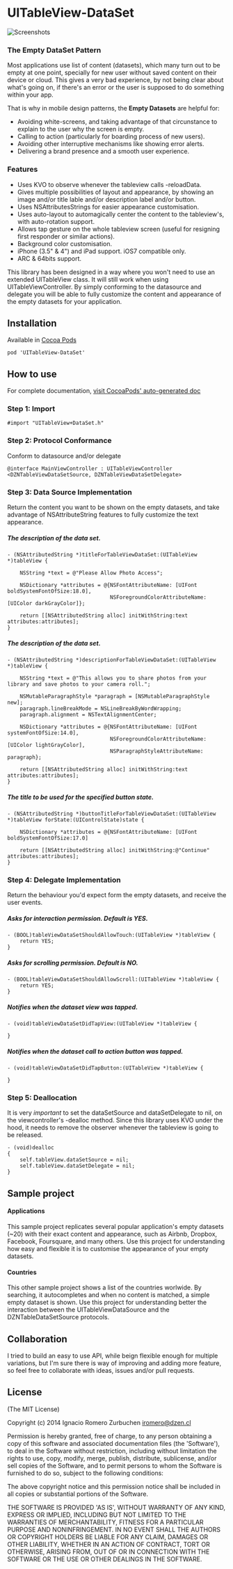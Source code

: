 UITableView-DataSet
===================

![Screenshots](https://raw.githubusercontent.com/dzenbot/UITableView-DataSet/master/Examples/Applications/Screenshots/Screenshots.png)

### The Empty DataSet Pattern
Most applications use list of content (datasets), which many turn out to be empty at one point, specially for new user without saved content on their device or cloud. This gives a very bad experience, by not being clear about what's going on, if there's an error or the user is supposed to do something within your app.

That is why in mobile design patterns, the **Empty Datasets** are helpful for:
* Avoiding white-screens, and taking advantage of that circunstance to explain to the user why the screen is empty.
* Calling to action (particularly for boarding process of new users).
* Avoiding other interruptive mechanisms like showing error alerts.
* Delivering a brand presence and a smooth user experience.


### Features
* Uses KVO to observe whenever the tableview calls -reloadData.
* Gives multiple possibilities of layout and appearance, by showing an image and/or title lable and/or description label and/or button.
* Uses NSAttributesStrings for easier appearance customisation.
* Uses auto-layout to automagically center the content to the tableview's, with auto-rotation support.
* Allows tap gesture on the whole tableview screen (useful for resigning first responder or similar actions).
* Background color customisation.
* iPhone (3.5" & 4") and iPad support. iOS7 compatible only.
* ARC & 64bits support.

This library has been designed in a way where you won't need to use an extended UITableView class. It will still work when using UITableViewController.
By simply conforming to the datasource and delegate you will be able to fully customize the content and appearance of the empty datasets for your application.


## Installation

Available in [Cocoa Pods](http://cocoapods.org/?q=UITableView-DataSet)
```
pod 'UITableView-DataSet'
```


## How to use
For complete documentation, [visit CocoaPods' auto-generated doc](http://cocoadocs.org/docsets/UITableView-DataSet/)

### Step 1: Import
```
#import "UITableView+DataSet.h"
```

### Step 2: Protocol Conformance
Conform to datasource and/or delegate
```
@interface MainViewController : UITableViewController <DZNTableViewDataSetSource, DZNTableViewDataSetDelegate>
```

### Step 3: Data Source Implementation
Return the content you want to be shown on the empty datasets, and take advantage of NSAttributeString features to fully customize the text appearance.

##### The description of the data set.
```
- (NSAttributedString *)titleForTableViewDataSet:(UITableView *)tableView {

    NSString *text = @"Please Allow Photo Access";
    
    NSDictionary *attributes = @{NSFontAttributeName: [UIFont boldSystemFontOfSize:18.0],
                                 NSForegroundColorAttributeName: [UIColor darkGrayColor]};
    
    return [[NSAttributedString alloc] initWithString:text attributes:attributes];
}
```

##### The description of the data set.
```
- (NSAttributedString *)descriptionForTableViewDataSet:(UITableView *)tableView {

    NSString *text = @"This allows you to share photos from your library and save photos to your camera roll.";
    
    NSMutableParagraphStyle *paragraph = [NSMutableParagraphStyle new];
    paragraph.lineBreakMode = NSLineBreakByWordWrapping;
    paragraph.alignment = NSTextAlignmentCenter;
    
    NSDictionary *attributes = @{NSFontAttributeName: [UIFont systemFontOfSize:14.0],
                                 NSForegroundColorAttributeName: [UIColor lightGrayColor],
                                 NSParagraphStyleAttributeName: paragraph};
                                 
    return [[NSAttributedString alloc] initWithString:text attributes:attributes];                      
}
```

##### The title to be used for the specified button state.
```
- (NSAttributedString *)buttonTitleForTableViewDataSet:(UITableView *)tableView forState:(UIControlState)state {

    NSDictionary *attributes = @{NSFontAttributeName: [UIFont boldSystemFontOfSize:17.0]

    return [[NSAttributedString alloc] initWithString:@"Continue" attributes:attributes];
}
```

### Step 4: Delegate Implementation
Return the behaviour you'd expect form the empty datasets, and receive the user events.

##### Asks for interaction permission. Default is YES.
```
- (BOOL)tableViewDataSetShouldAllowTouch:(UITableView *)tableView {
    return YES;
}
```

##### Asks for scrolling permission. Default is NO.
```
- (BOOL)tableViewDataSetShouldAllowScroll:(UITableView *)tableView {
    return YES;
}
```

##### Notifies when the dataset view was tapped.
```
- (void)tableViewDataSetDidTapView:(UITableView *)tableView {
    
}
```

##### Notifies when the dataset call to action button was tapped.
```
- (void)tableViewDataSetDidTapButton:(UITableView *)tableView {
    
}
```

### Step 5: Deallocation
It is very *important* to set the dataSetSource and dataSetDelegate to nil, on the viewcontroller's -dealloc method. Since this library uses KVO under the hood, it needs to remove the observer whenever the tableview is going to be released.

```
- (void)dealloc
{
    self.tableView.dataSetSource = nil;
    self.tableView.dataSetDelegate = nil;
}
```


## Sample project

#### Applications
This sample project replicates several popular application's empty datasets (~20) with their exact content and appearance, such as Airbnb, Dropbox, Facebook, Foursquare, and many others. Use this project for understanding how easy and flexible it is to customise the appearance of your empty datasets.

#### Countries
This other sample project shows a list of the countries worlwide. By searching, it autocompletes and when no content is matched, a simple empty dataset is shown. Use this project for understanding better the interaction between the UITableViewDataSource and the DZNTableDataSetSource protocols.


## Collaboration
I tried to build an easy to use API, while beign flexible enough for multiple variations, but I'm sure there is way of improving and adding more feature, so feel free to collaborate with ideas, issues and/or pull requests.


## License
(The MIT License)

Copyright (c) 2014 Ignacio Romero Zurbuchen <iromero@dzen.cl>

Permission is hereby granted, free of charge, to any person obtaining a copy of this software and associated documentation files (the 'Software'), to deal in the Software without restriction, including without limitation the rights to use, copy, modify, merge, publish, distribute, sublicense, and/or sell copies of the Software, and to permit persons to whom the Software is furnished to do so, subject to the following conditions:

The above copyright notice and this permission notice shall be included in all copies or substantial portions of the Software.

THE SOFTWARE IS PROVIDED 'AS IS', WITHOUT WARRANTY OF ANY KIND, EXPRESS OR IMPLIED, INCLUDING BUT NOT LIMITED TO THE WARRANTIES OF MERCHANTABILITY, FITNESS FOR A PARTICULAR PURPOSE AND NONINFRINGEMENT. IN NO EVENT SHALL THE AUTHORS OR COPYRIGHT HOLDERS BE LIABLE FOR ANY CLAIM, DAMAGES OR OTHER LIABILITY, WHETHER IN AN ACTION OF CONTRACT, TORT OR OTHERWISE, ARISING FROM, OUT OF OR IN CONNECTION WITH THE SOFTWARE OR THE USE OR OTHER DEALINGS IN THE SOFTWARE.
